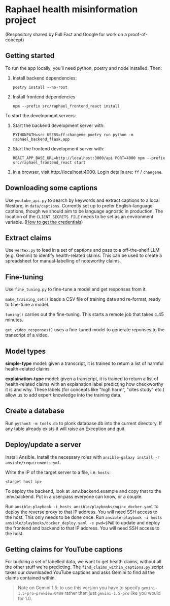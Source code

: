 # Raphael health misinformation project

(Respository shared by Full Fact and Google for work on a proof-of-concept)

## Getting started

To run the app locally, you’ll need python, poetry and node installed. Then:

1. Install backend dependencies:
   ```
   poetry install --no-root
   ```
2. Install frontend dependencies
   ```
   npm --prefix src/raphael_frontend_react install
   ```

To start the development servers:

1. Start the backend development server with:
   ```
   PYTHONPATH=src USERS=ff:changeme poetry run python -m raphael_backend_flask.app
   ```
2. Start the frontend development server with:
   ```
   REACT_APP_BASE_URL=http://localhost:3000/api PORT=4000 npm --prefix src/raphael_frontend_react start
   ```
3. In a browser, visit http://localhost:4000. Login details are: `ff` / `changeme`.

## Downloading some captions

Use `youtube_api.py` to search by keywords and extract captions to a local filestore, in `data/captions`. Currently set up to prefer English-language captions, though we should aim to be language agnostic in production. The location of the `CLIENT_SECRETS_FILE` needs to be set as an environment variable. ([How to get the credentials](https://developers.google.com/youtube/v3/quickstart/python))

## Extract claims

Use `vertex.py` to load in a set of captions and pass to a off-the-shelf LLM (e.g. Gemini) to identify health-related claims. This can be used to create a spreadsheet for manual-labelling of noteworthy claims.

## Fine-tuning

Use `fine_tuning.py` to fine-tune a model and get responses from it.

`make_training_set()` loads a CSV file of training data and re-format, ready to fine-tune a model.

`tuning()` carries out the fine-tuning. This starts a remote job that takes c.45 minutes.

`get_video_responses()` uses a fine-tuned model to generate reponses to the transcript of a video.

## Model types

**simple-type** model: given a transcript, it is trained to return a list of harmful health-related claims 

**explaination-type** model: given a transcript, it is trained to return a list of health-related claims with an explanation label predicting how checkworthy it is and why. These labels (for concepts like "high harm", "cites study" etc.) allow us to add expert knowledge into the training data.

## Create a database

Run `python3 -m tools.db` to plonk database.db into the current directory. If any table already exists it will raise an Exception and quit.

## Deploy/update a server

Install Ansible. Install the necessary roles with `ansible-galaxy install -r ansible/requirements.yml`.

Write the IP of the target server to a file, i.e. `hosts`:
```
<target host ip>
```

To deploy the backend, look at .env.backend.example and copy that to the .env.backend. Put in a user:pass everyone can know, or a couple.

Run `ansible-playbook -i hosts ansible/playbooks/nginx_docker.yaml` to deploy the reverse proxy to that IP address. You will need SSH access to the host. This only needs to be done once.
Run `ansible-playbook -i hosts ansible/playbooks/docker_deploy.yaml -e pwd=$PWD` to update and deploy the frontend and backend to that IP address. You will need SSH access to the host.

## Getting claims for YouTube captions

For building a set of labelled data, we want to get health claims, without all the other stuff we're predicting.
The `find_claims_within_captions.py` script takes our downloaded YouTube captions and asks Gemini to find all the claims contained within.

> Note on Gemini 1.5: to use this version you have to specify `gemini-1.5-pro-preview-0409` rather than just `gemini-1.5-pro` like you would for 1.0.
